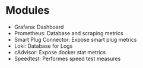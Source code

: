 # Modules

- Grafana: Dashboard
- Prometheus: Database and scraping metrics
- Smart Plug Connector: Expose smart plug metrics
- Loki: Database for Logs
- cAdvisor: Expose docker stat metrics
- Speedtest: Performes speed test measures
